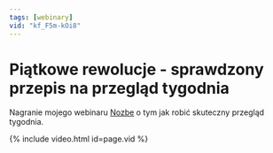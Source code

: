 ```yaml
---
tags: [webinary]
vid: "kf_F5m-kOi8"
---
```


# Piątkowe rewolucje - sprawdzony przepis na przegląd tygodnia

Nagranie mojego webinaru [Nozbe][n] o tym jak robić skuteczny przegląd tygodnia. 

{% include video.html id=page.vid %}

<!--More-->


[n]: https://michael.gratis/nozbe_pl